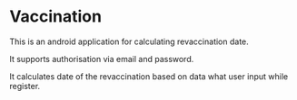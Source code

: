 # Vaccination

This is an android application for calculating revaccination date.

It supports authorisation via email and password.

It calculates date of the revaccination based on data what user input while register.
